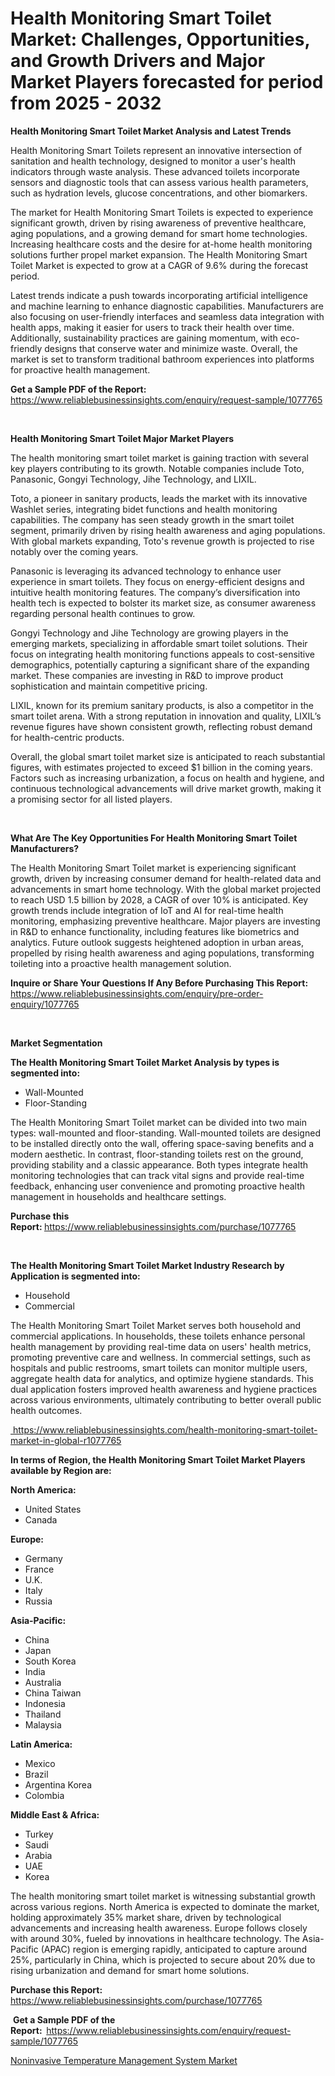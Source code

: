 <p><h1>Health Monitoring Smart Toilet Market: Challenges, Opportunities, and Growth Drivers and Major Market Players forecasted for period from 2025 - 2032</h1></p><p><strong>Health Monitoring Smart Toilet Market Analysis and Latest Trends</strong></p>
<p><p>Health Monitoring Smart Toilets represent an innovative intersection of sanitation and health technology, designed to monitor a user's health indicators through waste analysis. These advanced toilets incorporate sensors and diagnostic tools that can assess various health parameters, such as hydration levels, glucose concentrations, and other biomarkers. </p><p>The market for Health Monitoring Smart Toilets is expected to experience significant growth, driven by rising awareness of preventive healthcare, aging populations, and a growing demand for smart home technologies. Increasing healthcare costs and the desire for at-home health monitoring solutions further propel market expansion. The Health Monitoring Smart Toilet Market is expected to grow at a CAGR of 9.6% during the forecast period. </p><p>Latest trends indicate a push towards incorporating artificial intelligence and machine learning to enhance diagnostic capabilities. Manufacturers are also focusing on user-friendly interfaces and seamless data integration with health apps, making it easier for users to track their health over time. Additionally, sustainability practices are gaining momentum, with eco-friendly designs that conserve water and minimize waste. Overall, the market is set to transform traditional bathroom experiences into platforms for proactive health management.</p></p>
<p><strong>Get a Sample PDF of the Report:&nbsp;</strong> <a href="https://www.reliablebusinessinsights.com/enquiry/request-sample/1077765?utm_campaign=2797&utm_medium=2&utm_source=Github&utm_content=ia&utm_term=22032025&utm_id=health-monitoring-smart-toilet">https://www.reliablebusinessinsights.com/enquiry/request-sample/1077765</a></p>
<p>&nbsp;</p>
<p><strong>Health Monitoring Smart Toilet Major Market Players</strong></p>
<p><p>The health monitoring smart toilet market is gaining traction with several key players contributing to its growth. Notable companies include Toto, Panasonic, Gongyi Technology, Jihe Technology, and LIXIL. </p><p>Toto, a pioneer in sanitary products, leads the market with its innovative Washlet series, integrating bidet functions and health monitoring capabilities. The company has seen steady growth in the smart toilet segment, primarily driven by rising health awareness and aging populations. With global markets expanding, Toto's revenue growth is projected to rise notably over the coming years.</p><p>Panasonic is leveraging its advanced technology to enhance user experience in smart toilets. They focus on energy-efficient designs and intuitive health monitoring features. The company’s diversification into health tech is expected to bolster its market size, as consumer awareness regarding personal health continues to grow.</p><p>Gongyi Technology and Jihe Technology are growing players in the emerging markets, specializing in affordable smart toilet solutions. Their focus on integrating health monitoring functions appeals to cost-sensitive demographics, potentially capturing a significant share of the expanding market. These companies are investing in R&D to improve product sophistication and maintain competitive pricing.</p><p>LIXIL, known for its premium sanitary products, is also a competitor in the smart toilet arena. With a strong reputation in innovation and quality, LIXIL’s revenue figures have shown consistent growth, reflecting robust demand for health-centric products.</p><p>Overall, the global smart toilet market size is anticipated to reach substantial figures, with estimates projected to exceed $1 billion in the coming years. Factors such as increasing urbanization, a focus on health and hygiene, and continuous technological advancements will drive market growth, making it a promising sector for all listed players.</p></p>
<p>&nbsp;</p>
<p><strong>What Are The Key Opportunities For Health Monitoring Smart Toilet Manufacturers?</strong></p>
<p><p>The Health Monitoring Smart Toilet market is experiencing significant growth, driven by increasing consumer demand for health-related data and advancements in smart home technology. With the global market projected to reach USD 1.5 billion by 2028, a CAGR of over 10% is anticipated. Key growth trends include integration of IoT and AI for real-time health monitoring, emphasizing preventive healthcare. Major players are investing in R&D to enhance functionality, including features like biometrics and analytics. Future outlook suggests heightened adoption in urban areas, propelled by rising health awareness and aging populations, transforming toileting into a proactive health management solution.</p></p>
<p><strong>Inquire or Share Your Questions If Any Before Purchasing This Report:</strong> <a href="https://www.reliablebusinessinsights.com/enquiry/pre-order-enquiry/1077765?utm_campaign=2797&utm_medium=2&utm_source=Github&utm_content=ia&utm_term=22032025&utm_id=health-monitoring-smart-toilet">https://www.reliablebusinessinsights.com/enquiry/pre-order-enquiry/1077765</a></p>
<p>&nbsp;</p>
<p><strong>Market Segmentation</strong></p>
<p><strong>The Health Monitoring Smart Toilet Market Analysis by types is segmented into:</strong></p>
<p><ul><li>Wall-Mounted</li><li>Floor-Standing</li></ul></p>
<p><p>The Health Monitoring Smart Toilet market can be divided into two main types: wall-mounted and floor-standing. Wall-mounted toilets are designed to be installed directly onto the wall, offering space-saving benefits and a modern aesthetic. In contrast, floor-standing toilets rest on the ground, providing stability and a classic appearance. Both types integrate health monitoring technologies that can track vital signs and provide real-time feedback, enhancing user convenience and promoting proactive health management in households and healthcare settings.</p></p>
<p><strong>Purchase this Report:&nbsp;</strong><a href="https://www.reliablebusinessinsights.com/purchase/1077765?utm_campaign=2797&utm_medium=2&utm_source=Github&utm_content=ia&utm_term=22032025&utm_id=health-monitoring-smart-toilet">https://www.reliablebusinessinsights.com/purchase/1077765</a></p>
<p>&nbsp;</p>
<p><strong>The Health Monitoring Smart Toilet Market Industry Research by Application is segmented into:</strong></p>
<p><ul><li>Household</li><li>Commercial</li></ul></p>
<p><p>The Health Monitoring Smart Toilet Market serves both household and commercial applications. In households, these toilets enhance personal health management by providing real-time data on users' health metrics, promoting preventive care and wellness. In commercial settings, such as hospitals and public restrooms, smart toilets can monitor multiple users, aggregate health data for analytics, and optimize hygiene standards. This dual application fosters improved health awareness and hygiene practices across various environments, ultimately contributing to better overall public health outcomes.</p></p>
<p><a href="https://www.reliablebusinessinsights.com/health-monitoring-smart-toilet-market-in-global-r1077765?utm_campaign=2797&utm_medium=2&utm_source=Github&utm_content=ia&utm_term=22032025&utm_id=health-monitoring-smart-toilet">&nbsp;https://www.reliablebusinessinsights.com/health-monitoring-smart-toilet-market-in-global-r1077765</a></p>
<p><strong>In terms of Region, the Health Monitoring Smart Toilet Market Players available by Region are:</strong></p>
<p>
    <p> <strong> North America: </strong>
        <ul>
            <li>United States</li>
            <li>Canada</li>
        </ul>
        </p> 
    <p> <strong> Europe: </strong>
        <ul>
            <li>Germany</li>
            <li>France</li>
            <li>U.K.</li>
            <li>Italy</li>
            <li>Russia</li>
        </ul>
        </p> 
    <p> <strong> Asia-Pacific: </strong>
        <ul>
            <li>China</li>
            <li>Japan</li>
            <li>South Korea</li>
            <li>India</li>
            <li>Australia</li>
            <li>China Taiwan</li>
            <li>Indonesia</li>
            <li>Thailand</li>
            <li>Malaysia</li>
        </ul>
        </p> 
    <p> <strong> Latin America: </strong>
        <ul>
            <li>Mexico</li>
            <li>Brazil</li>
            <li>Argentina Korea</li>
            <li>Colombia</li>
        </ul>
        </p> 
    <p> <strong> Middle East & Africa: </strong>
        <ul>
            <li>Turkey</li>
            <li>Saudi</li>
            <li>Arabia</li>
            <li>UAE</li>
            <li>Korea</li>
        </ul>
    </p>
    </p>
<p><p>The health monitoring smart toilet market is witnessing substantial growth across various regions. North America is expected to dominate the market, holding approximately 35% market share, driven by technological advancements and increasing health awareness. Europe follows closely with around 30%, fueled by innovations in healthcare technology. The Asia-Pacific (APAC) region is emerging rapidly, anticipated to capture around 25%, particularly in China, which is projected to secure about 20% due to rising urbanization and demand for smart home solutions.</p></p>
<p><strong>Purchase this Report: </strong><a href="https://www.reliablebusinessinsights.com/purchase/1077765?utm_campaign=2797&utm_medium=2&utm_source=Github&utm_content=ia&utm_term=22032025&utm_id=health-monitoring-smart-toilet">https://www.reliablebusinessinsights.com/purchase/1077765</a></p>
<p>&nbsp;<strong>Get a Sample PDF of the Report:&nbsp;&nbsp;</strong><a href="https://www.reliablebusinessinsights.com/enquiry/request-sample/1077765?utm_campaign=2797&utm_medium=2&utm_source=Github&utm_content=ia&utm_term=22032025&utm_id=health-monitoring-smart-toilet">https://www.reliablebusinessinsights.com/enquiry/request-sample/1077765</a></p>
<p><strong></strong></p>
<p><p><a href="https://github.com/birbamanan03/Market-Research-Report-List-1/blob/main/noninvasive-temperature-management-system-market.md?utm_campaign=2797&utm_medium=2&utm_source=Github&utm_content=ia&utm_term=22032025&utm_id=health-monitoring-smart-toilet">Noninvasive Temperature Management System Market</a></p></p>
